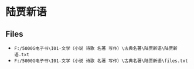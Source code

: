 # 陆贾新语

## Files

- `F:/5000G电子书\I01-文学（小说 诗歌 名著 写作）\古典名著\陆贾新语\陆贾新语.txt`
- `F:/5000G电子书\I01-文学（小说 诗歌 名著 写作）\古典名著\陆贾新语\files.txt`

